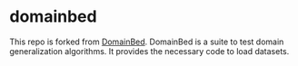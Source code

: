 # domainbed

This repo is forked from [DomainBed]([https://github.com/TorchEnsemble-Community/Ensemble-Pytorch](https://github.com/facebookresearch/DomainBed)). DomainBed is a suite to test domain generalization algorithms. It provides the necessary code to load datasets.
